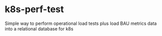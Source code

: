 # k8s-perf-test

Simple way to perform operational load tests plus load BAU metrics data into a relational database for k8s
